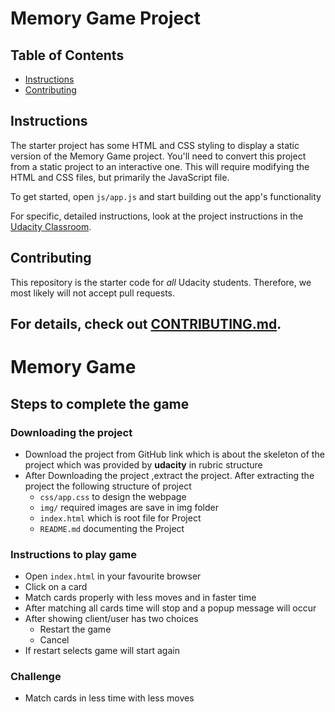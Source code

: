# Memory Game Project

## Table of Contents

* [Instructions](#instructions)
* [Contributing](#contributing)

## Instructions

The starter project has some HTML and CSS styling to display a static version of the Memory Game project. You'll need to convert this project from a static project to an interactive one. This will require modifying the HTML and CSS files, but primarily the JavaScript file.

To get started, open `js/app.js` and start building out the app's functionality

For specific, detailed instructions, look at the project instructions in the [Udacity Classroom](https://classroom.udacity.com/me).

## Contributing

This repository is the starter code for _all_ Udacity students. Therefore, we most likely will not accept pull requests.

For details, check out [CONTRIBUTING.md](CONTRIBUTING.md).
-----------------
# Memory Game
## Steps to complete the game

### Downloading  the project
 - Download the project from GitHub link which is about the skeleton of the project which was provided by **udacity** in rubric structure   
 - After Downloading the project ,extract the project. After extracting the project the following structure of project
      * `css/app.css`  to design the webpage
      *  `img/` required images are save in img folder
      *  `index.html` which is root file for Project
      *  `README.md`  documenting the Project
### Instructions to play game
 - Open `index.html` in your favourite browser
 - Click on a card
 - Match cards properly with less moves and in faster time
 - After matching all cards time will stop and a popup message will occur
 - After showing client/user has two choices
    - Restart the game
    - Cancel
 - If restart selects game will start again
### Challenge
 - Match cards in less time with less moves
